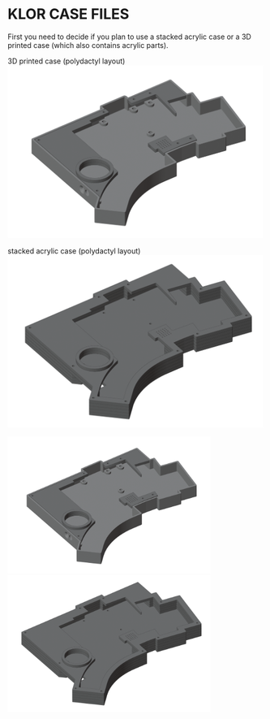 # KLOR CASE FILES

First you need to decide if you plan to use a stacked acrylic case or a 3D printed case (which also contains acrylic parts).

3D printed case (polydactyl layout)\
![polydactyl 3DP case](/case/docs/images/polydactyl_3dp.png)


stacked acrylic case (polydactyl layout)\
![polydactyl stacked acrylic case](/case/docs/images/polydactyl_acryl.png)

[<img alt="alt_text" width="400px" src="/case/docs/images/polydactyl_3dp.png" />](https://www.google.com/)
[<img alt="alt_text" width="400px" src="/case/docs/images/polydactyl_acryl.png" />](https://www.google.com/)